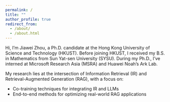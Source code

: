 ```yaml
---
permalink: /
title: ""
author_profile: true
redirect_from: 
  - /about/
  - /about.html
---
```


Hi, I’m Jiawei Zhou, a Ph.D. candidate at the Hong Kong University of Science and Technology (HKUST). Before joining HKUST, I received my B.S. in Mathematics from Sun Yat-sen University (SYSU). During my Ph.D., I’ve interned at Microsoft Research Asia (MSRA) and Huawei Noah’s Ark Lab.

My research lies at the intersection of Information Retrieval (IR) and Retrieval-Augmented Generation (RAG), with a focus on:
- Co-training techniques for integrating IR and LLMs
- End-to-end methods for optimizing real-world RAG applications